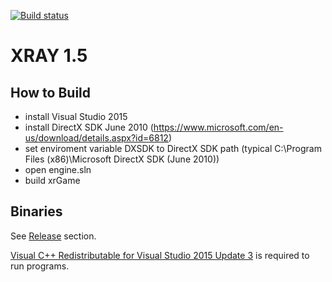 [![Build status](https://ci.appveyor.com/api/projects/status/au84qs0smablpyh5?svg=true)](https://ci.appveyor.com/project/abramcumner/xray15)

XRAY 1.5
========

How to Build
------------

- install Visual Studio 2015
- install DirectX SDK June 2010 (https://www.microsoft.com/en-us/download/details.aspx?id=6812)
- set enviroment variable DXSDK to DireсtX SDK path (typical C:\Program Files (x86)\Microsoft DirectX SDK (June 2010)\)
- open engine.sln
- build xrGame

Binaries
--------

See [Release](https://github.com/abramcumner/xray15/releases) section.

[Visual C++ Redistributable for Visual Studio 2015 Update 3](https://www.microsoft.com/ru-ru/download/details.aspx?id=53587) is required to run programs.
